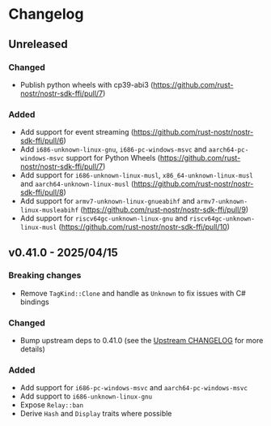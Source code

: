 # Changelog

<!-- All notable changes to this project will be documented in this file. -->

<!-- The format is based on [Keep a Changelog](https://keepachangelog.com/en/1.1.0/), -->
<!-- and this project adheres to [Semantic Versioning](https://semver.org/spec/v2.0.0.html). -->

<!-- Template

## [Unreleased]

### Breaking changes

### Changed

### Added

### Fixed

### Removed

### Deprecated

-->

## Unreleased

### Changed

* Publish python wheels with cp39-abi3 (https://github.com/rust-nostr/nostr-sdk-ffi/pull/7)

### Added

* Add support for event streaming (https://github.com/rust-nostr/nostr-sdk-ffi/pull/6)
* Add `i686-unknown-linux-gnu`, `i686-pc-windows-msvc` and `aarch64-pc-windows-msvc` support for Python Wheels (https://github.com/rust-nostr/nostr-sdk-ffi/pull/7)
* Add support for `i686-unknown-linux-musl`, `x86_64-unknown-linux-musl` and `aarch64-unknown-linux-musl` (https://github.com/rust-nostr/nostr-sdk-ffi/pull/8)
* Add support for `armv7-unknown-linux-gnueabihf` and `armv7-unknown-linux-musleabihf` (https://github.com/rust-nostr/nostr-sdk-ffi/pull/9)
* Add support for `riscv64gc-unknown-linux-gnu` and `riscv64gc-unknown-linux-musl` (https://github.com/rust-nostr/nostr-sdk-ffi/pull/10)

## v0.41.0 - 2025/04/15

### Breaking changes

* Remove `TagKind::Clone` and handle as `Unknown` to fix issues with C# bindings

### Changed

* Bump upstream deps to 0.41.0 (see the [Upstream CHANGELOG] for more details)

### Added

* Add support for `i686-pc-windows-msvc` and `aarch64-pc-windows-msvc`
* Add support to `i686-unknown-linux-gnu`
* Expose `Relay::ban`
* Derive `Hash` and `Display` traits where possible

<!-- Links -->
[Upstream CHANGELOG]: https://github.com/rust-nostr/nostr/blob/master/CHANGELOG.md
